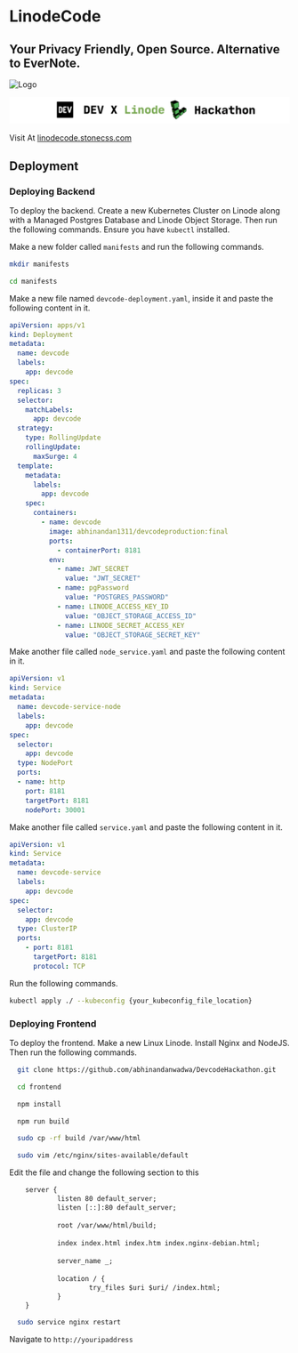 # LinodeCode

## Your Privacy Friendly, Open Source. Alternative to EverNote.

![Logo](images/devcode.png)

![Banner](images/banner.png)

Visit At <a href="https://linodecode.stonecss.com" target="_blank">linodecode.stonecss.com</a>

## Deployment

### Deploying Backend

To deploy the backend. Create a new Kubernetes Cluster on Linode along with a Managed Postgres Database and Linode Object Storage. Then run the following commands. Ensure you have `kubectl` installed.

Make a new folder called `manifests` and run the following commands.

```bash
mkdir manifests
```

```bash
cd manifests
```

Make a new file named `devcode-deployment.yaml`, inside it and paste the following content in it.

```yaml
apiVersion: apps/v1
kind: Deployment
metadata:
  name: devcode
  labels:
    app: devcode
spec:
  replicas: 3
  selector:
    matchLabels:
      app: devcode
  strategy:
    type: RollingUpdate
    rollingUpdate:
      maxSurge: 4
  template:
    metadata:
      labels:
        app: devcode
    spec:
      containers:
        - name: devcode
          image: abhinandan1311/devcodeproduction:final
          ports:
            - containerPort: 8181
          env:
            - name: JWT_SECRET
              value: "JWT_SECRET"
            - name: pgPassword
              value: "POSTGRES_PASSWORD"
            - name: LINODE_ACCESS_KEY_ID
              value: "OBJECT_STORAGE_ACCESS_ID"
            - name: LINODE_SECRET_ACCESS_KEY
              value: "OBJECT_STORAGE_SECRET_KEY"
```

Make another file called `node_service.yaml` and paste the following content in it.

```yaml
apiVersion: v1
kind: Service
metadata:
  name: devcode-service-node
  labels:
    app: devcode
spec:
  selector:
    app: devcode
  type: NodePort
  ports:
  - name: http
    port: 8181
    targetPort: 8181
    nodePort: 30001
```

Make another file called `service.yaml` and paste the following content in it.

```yaml
apiVersion: v1
kind: Service
metadata:
  name: devcode-service
  labels:
    app: devcode
spec:
  selector:
    app: devcode
  type: ClusterIP
  ports:
    - port: 8181
      targetPort: 8181
      protocol: TCP
```

Run the following commands.

```bash
kubectl apply ./ --kubeconfig {your_kubeconfig_file_location}
```


### Deploying Frontend

To deploy the frontend. Make a new Linux Linode. Install Nginx and NodeJS. Then run the following commands.

```bash
  git clone https://github.com/abhinandanwadwa/DevcodeHackathon.git
```

```bash
  cd frontend
```

```bash
  npm install
```

```bash
  npm run build
```

```bash
  sudo cp -rf build /var/www/html
```

```bash
  sudo vim /etc/nginx/sites-available/default
```

Edit the file and change the following section to this

```
    server {
            listen 80 default_server;
            listen [::]:80 default_server;

            root /var/www/html/build;

            index index.html index.htm index.nginx-debian.html;

            server_name _;

            location / {
                    try_files $uri $uri/ /index.html;
            }
    }
```

```bash
  sudo service nginx restart
```

Navigate to `http://youripaddress`
